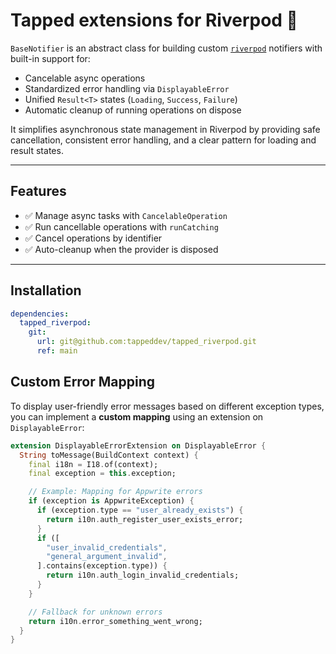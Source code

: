 # Tapped extensions for Riverpod 🚀

`BaseNotifier` is an abstract class for building custom [`riverpod`](https://pub.dev/packages/riverpod) notifiers with
built-in support for:

- Cancelable async operations
- Standardized error handling via `DisplayableError`
- Unified `Result<T>` states (`Loading`, `Success`, `Failure`)
- Automatic cleanup of running operations on dispose

It simplifies asynchronous state management in Riverpod by providing safe cancellation, consistent error handling, and a
clear pattern for loading and result states.

---

## Features

- ✅ Manage async tasks with `CancelableOperation`
- ✅ Run cancellable operations with `runCatching`
- ✅ Cancel operations by identifier
- ✅ Auto-cleanup when the provider is disposed

---

## Installation

```yaml
dependencies:
  tapped_riverpod:
    git:
      url: git@github.com:tappeddev/tapped_riverpod.git
      ref: main
```

## Custom Error Mapping

To display user-friendly error messages based on different exception types, you can implement a **custom mapping** using
an extension on `DisplayableError`:

```dart
extension DisplayableErrorExtension on DisplayableError {
  String toMessage(BuildContext context) {
    final i18n = I18.of(context);
    final exception = this.exception;

    // Example: Mapping for Appwrite errors
    if (exception is AppwriteException) {
      if (exception.type == "user_already_exists") {
        return i10n.auth_register_user_exists_error;
      }
      if ([
        "user_invalid_credentials",
        "general_argument_invalid",
      ].contains(exception.type)) {
        return i10n.auth_login_invalid_credentials;
      }
    }

    // Fallback for unknown errors
    return i10n.error_something_went_wrong;
  }
}
```
